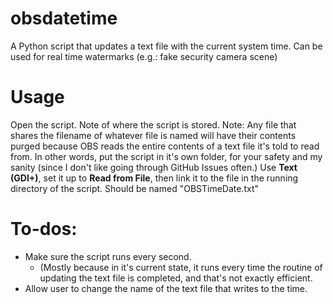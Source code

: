# obsdatetime
A Python script that updates a text file with the current system time.
Can be used for real time watermarks (e.g.: fake security camera scene)
# Usage
Open the script. Note of where the script is stored.
Note: Any file that shares the filename of whatever file is named will have their contents purged because OBS reads the entire contents of a text file it's told to read from.
In other words, put the script in it's own folder, for your safety and my sanity (since I don't like going through GitHub Issues often.)
Use **Text (GDI+)**, set it up to **Read from File**, then link it to the file in the running directory of the script. Should be named "OBSTimeDate.txt"
# To-dos:
* Make sure the script runs every second.
  * (Mostly because in it's current state, it runs every time the routine of updating the text file is completed, and that's not exactly efficient.
* Allow user to change the name of the text file that writes to the time.
